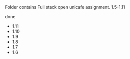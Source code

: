 Folder contains Full stack open unicafe assignment. 1.5-1.11

done
- 1.11
- 1.10
- 1.9
- 1.8
- 1.7
- 1.6